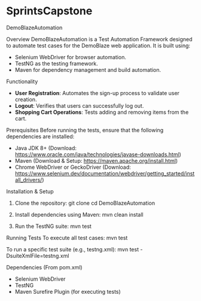 # SprintsCapstone
DemoBlazeAutomation

Overview
DemoBlazeAutomation is a Test Automation Framework designed to automate test cases for the DemoBlaze web application. It is built using:
- Selenium WebDriver for browser automation.
- TestNG as the testing framework.
- Maven for dependency management and build automation.


Functionality
- **User Registration**: Automates the sign-up process to validate user creation.
- **Logout**: Verifies that users can successfully log out.
- **Shopping Cart Operations**: Tests adding and removing items from the cart.

Prerequisites
Before running the tests, ensure that the following dependencies are installed:

- Java JDK 8+ (Download: https://www.oracle.com/java/technologies/javase-downloads.html)
- Maven (Download & Setup: https://maven.apache.org/install.html)
- Chrome WebDriver or GeckoDriver (Download: https://www.selenium.dev/documentation/webdriver/getting_started/install_drivers/)

Installation & Setup
1. Clone the repository:
   git clone <repository-url>
   cd DemoBlazeAutomation

2. Install dependencies using Maven:
   mvn clean install

3. Run the TestNG suite:
   mvn test

Running Tests
To execute all test cases:
   mvn test

To run a specific test suite (e.g., testng.xml):
   mvn test -DsuiteXmlFile=testng.xml

Dependencies (From pom.xml)
- Selenium WebDriver
- TestNG
- Maven Surefire Plugin (for executing tests)

